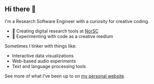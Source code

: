 ## Hi there 👋

I'm a Research Software Engineer with a curiosity for creative coding.

- 🔬 Creating digital research tools at [NorSC](https://www.northumbria.ac.uk/about-us/academic-departments/computer-and-information-sciences/research/northumbria-social-computing/)
- 🎨 Experimenting with code as a creative medium


Sometimes I tinker with things like:
- Interactive data visualizations
- Web-based audio experiments
- Text and language processing tools

See more of what I've been up to on [my personal website](https://relevant.space/).

<!--
**not-dalia/not-dalia** is a ✨ _special_ ✨ repository because its `README.md` (this file) appears on your GitHub profile.

Here are some ideas to get you started:

- 🔭 I’m currently working on ...
- 🌱 I’m currently learning ...
- 👯 I’m looking to collaborate on ...
- 🤔 I’m looking for help with ...
- 💬 Ask me about ...
- 📫 How to reach me: ...
- 😄 Pronouns: ...
- ⚡ Fun fact: ...
-->
